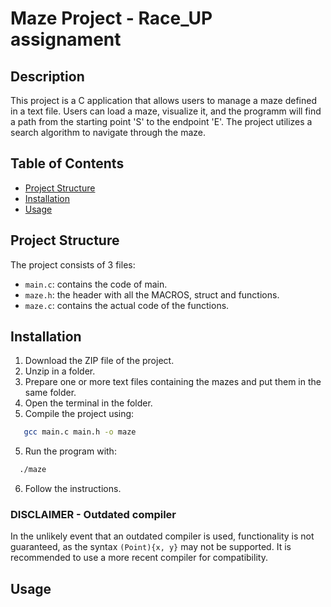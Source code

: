 # Maze Project - Race_UP assignament

## Description

This project is a C application that allows users to manage a maze defined in a text file. Users can load a maze, visualize it, and the programm will find a path from the starting point 'S' to the endpoint 'E'. The project utilizes a search algorithm to navigate through the maze.

## Table of Contents

- [Project Structure](#project-structure)
- [Installation](#installation)
- [Usage](#usage)


## Project Structure

The project consists of 3 files:
- `main.c`: contains the code of main.
- `maze.h`: the header with all the MACROS, struct and functions.
- `maze.c`: contains the actual code of the functions.

## Installation

1. Download the ZIP file of the project.
1. Unzip in a folder.
2. Prepare one or more text files containing the mazes and put them in the same folder.
3. Open the terminal in the folder.
4. Compile the project using:

```bash
   gcc main.c main.h -o maze
```
5. Run the program with:

```bash
  ./maze
```
6. Follow the instructions.

### DISCLAIMER - Outdated compiler

In the unlikely event that an outdated compiler is used, functionality is not guaranteed, as the syntax `(Point){x, y}` may not be supported. It is recommended to use a more recent compiler for  compatibility.

## Usage


